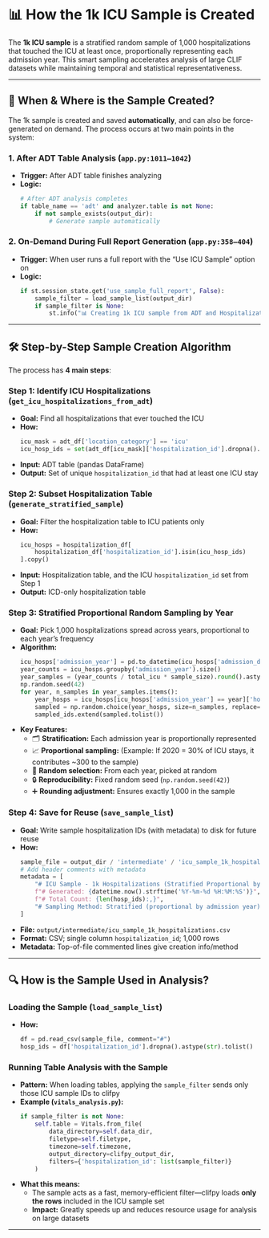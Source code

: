# 📊 How the 1k ICU Sample is Created

The **1k ICU sample** is a stratified random sample of 1,000 hospitalizations that touched the ICU at least once, proportionally representing each admission year. This smart sampling accelerates analysis of large CLIF datasets while maintaining temporal and statistical representativeness.

---

## 🚦 When & Where is the Sample Created?

The 1k sample is created and saved **automatically**, and can also be force-generated on demand. The process occurs at two main points in the system:

### 1. After ADT Table Analysis (`app.py:1011–1042`)
- **Trigger:** After ADT table finishes analyzing
- **Logic:**  
  ```python
  # After ADT analysis completes
  if table_name == 'adt' and analyzer.table is not None:
      if not sample_exists(output_dir):
          # Generate sample automatically
  ```

### 2. On-Demand During Full Report Generation (`app.py:358–404`)
- **Trigger:** When user runs a full report with the “Use ICU Sample” option on
- **Logic:**  
  ```python
  if st.session_state.get('use_sample_full_report', False):
      sample_filter = load_sample_list(output_dir)
      if sample_filter is None:
          st.info("📊 Creating 1k ICU sample from ADT and Hospitalization tables...")
  ```

---

## 🛠️ Step-by-Step Sample Creation Algorithm

The process has **4 main steps**:

### **Step 1: Identify ICU Hospitalizations (`get_icu_hospitalizations_from_adt`)**

- **Goal:** Find all hospitalizations that ever touched the ICU
- **How:**
  ```python
  icu_mask = adt_df['location_category'] == 'icu'
  icu_hosp_ids = set(adt_df[icu_mask]['hospitalization_id'].dropna().unique())
  ```
- **Input:** ADT table (pandas DataFrame)
- **Output:** Set of unique `hospitalization_id` that had at least one ICU stay

### **Step 2: Subset Hospitalization Table (`generate_stratified_sample`)**

- **Goal:** Filter the hospitalization table to ICU patients only
- **How:**
  ```python
  icu_hosps = hospitalization_df[
      hospitalization_df['hospitalization_id'].isin(icu_hosp_ids)
  ].copy()
  ```
- **Input:** Hospitalization table, and the ICU `hospitalization_id` set from Step 1
- **Output:** ICD-only hospitalization table

### **Step 3: Stratified Proportional Random Sampling by Year**

- **Goal:** Pick 1,000 hospitalizations spread across years, proportional to each year’s frequency
- **Algorithm:**
  ```python
  icu_hosps['admission_year'] = pd.to_datetime(icu_hosps['admission_dttm']).dt.year
  year_counts = icu_hosps.groupby('admission_year').size()
  year_samples = (year_counts / total_icu * sample_size).round().astype(int)
  np.random.seed(42)
  for year, n_samples in year_samples.items():
      year_hosps = icu_hosps[icu_hosps['admission_year'] == year]['hospitalization_id'].values
      sampled = np.random.choice(year_hosps, size=n_samples, replace=False)
      sampled_ids.extend(sampled.tolist())
  ```
- **Key Features:**
  - 🗂 **Stratification:** Each admission year is proportionally represented
  - 📈 **Proportional sampling:** (Example: If 2020 = 30% of ICU stays, it contributes ~300 to the sample)
  - 🎲 **Random selection:** From each year, picked at random
  - 🔒 **Reproducibility:** Fixed random seed (`np.random.seed(42)`)
  - ➕ **Rounding adjustment:** Ensures exactly 1,000 in the sample

### **Step 4: Save for Reuse (`save_sample_list`)**

- **Goal:** Write sample hospitalization IDs (with metadata) to disk for future reuse
- **How:**
  ```python
  sample_file = output_dir / 'intermediate' / 'icu_sample_1k_hospitalizations.csv'
  # Add header comments with metadata
  metadata = [
      "# ICU Sample - 1k Hospitalizations (Stratified Proportional by Year)",
      f"# Generated: {datetime.now().strftime('%Y-%m-%d %H:%M:%S')}",
      f"# Total Count: {len(hosp_ids):,}",
      "# Sampling Method: Stratified (proportional by admission year)"
  ]
  ```
- **File:** `output/intermediate/icu_sample_1k_hospitalizations.csv`
- **Format:** CSV; single column `hospitalization_id`; 1,000 rows  
- **Metadata:** Top-of-file commented lines give creation info/method

---

## 🔍 How is the Sample Used in Analysis?

### **Loading the Sample (`load_sample_list`)**
- **How:**
  ```python
  df = pd.read_csv(sample_file, comment="#")
  hosp_ids = df['hospitalization_id'].dropna().astype(str).tolist()
  ```

### **Running Table Analysis with the Sample**
- **Pattern:** When loading tables, applying the `sample_filter` sends only those ICU sample IDs to clifpy
- **Example (`vitals_analysis.py`):**
  ```python
  if sample_filter is not None:
      self.table = Vitals.from_file(
          data_directory=self.data_dir,
          filetype=self.filetype,
          timezone=self.timezone,
          output_directory=clifpy_output_dir,
          filters={'hospitalization_id': list(sample_filter)}
      )
  ```
- **What this means:**
  - The sample acts as a fast, memory-efficient filter—clifpy loads **only the rows** included in the ICU sample set
  - **Impact:** Greatly speeds up and reduces resource usage for analysis on large datasets

---

